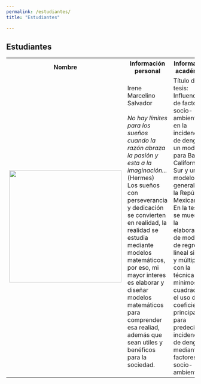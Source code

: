 ```yaml
---
permalink: /estudiantes/
title: "Estudiantes"

---
```


## Estudiantes

<table>
    <tr>
        <th>Nombre</th>
        <th>Información personal</th>
        <th>Información académica</th>
    </tr>
    <tr>
        <td>  <img src="https://juliojx.github.io/jorgevc/img-20181115-wa0002.jpg" width="300">  </td>
        <td> Irene Marcelino Salvador <br> <br> <i>No hay límites para los sueños cuando la razón abraza la pasión y esta a la imaginación...</i>(Hermes) <br> Los sueños con perseverancia y dedicación se convierten en realidad, la realidad se estudia mediante modelos matemáticos, por eso, mi mayor interes es elaborar y diseñar modelos matemáticos para comprender esa realiad, además que sean utiles y benéficos para la sociedad.</td>
        <td>Título de tesis: Influencia de factores socio-ambientales en la incidencia de dengue: un modelo para Baja California                       Sur y un modelo general para la República Mexicana. En la tesis se muestra la elaboración de modelos de regresión lineal simple y múltiple, con la técnica de mínimos cuadrados y el uso de coeficientes principales para predecir incidencia de dengue mediante factores socio-ambientales. </td>
    </tr>
</table>
